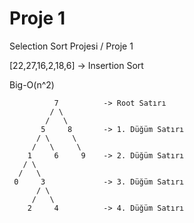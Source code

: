 # Proje 1
Selection Sort Projesi / Proje 1

[22,27,16,2,18,6] -> Insertion Sort

Big-O(n^2)

              7          -> Root Satırı
             / \
            /   \
           5     8       -> 1. Düğüm Satırı
          / \     \
         /   \     \
        1     6     9    -> 2. Düğüm Satırı
       / \
      /   \
     0     3             -> 3. Düğüm Satırı
          / \
         /   \
        2     4          -> 4. Düğüm Satırı
